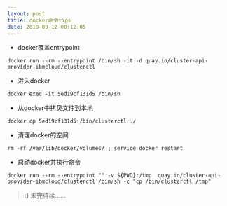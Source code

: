 ```yaml
---
layout: post
title: docker命令tips
date: 2019-09-12 00:12:05
---
```


- docker覆盖entrypoint

```
docker run --rm --entrypoint /bin/sh -it -d quay.io/cluster-api-provider-ibmcloud/clusterctl
```

- 进入docker

```
docker exec -it 5ed19cf131d5 /bin/sh
```

- 从docker中拷贝文件到本地

```
docker cp 5ed19cf131d5:/bin/clusterctl ./
```

- 清理docker的空间

```
rm -rf /var/lib/docker/volumes/ ; service docker restart
```

- 启动docker并执行命令

```
docker run --rm --entrypoint "" -v ${PWD}:/tmp  quay.io/cluster-api-provider-ibmcloud/clusterctl /bin/sh -c "cp /bin/clusterctl /tmp"
```

> :) 未完待续......
